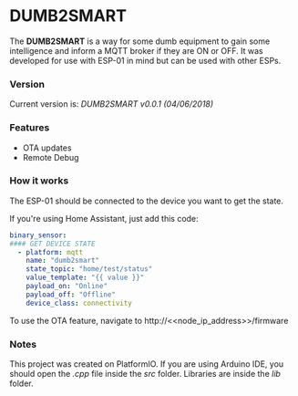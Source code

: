 # DUMB2SMART

The **DUMB2SMART** is a way for some dumb equipment to gain some intelligence and inform a MQTT broker if they are ON or OFF. It was developed for use with ESP-01 in mind but can be used with other ESPs.

### Version
Current version is: _DUMB2SMART v0.0.1 (04/06/2018)_

### Features
  - OTA updates
  - Remote Debug

### How it works
The ESP-01 should be connected to the device you want to get the state.

If you're using Home Assistant, just add this code:

```yaml
binary_sensor:
#### GET DEVICE STATE
  - platform: mqtt
    name: "dumb2smart"
    state_topic: "home/test/status"
    value_template: "{{ value }}"
    payload_on: "Online"
    payload_off: "Offline"
    device_class: connectivity
```

To use the OTA feature, navigate to http://<<node_ip_address>>/firmware

### Notes
This project was created on PlatformIO. If you are using Arduino IDE, you should open the _.cpp_ file inside the _src_ folder. Libraries are inside the _lib_ folder.
